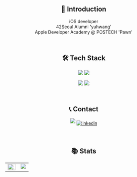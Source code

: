<h2 align="center"> 🎤 Introduction </h2>
<div align="center">

iOS developer</br>
42Seoul Alumni 'yuhwang'</br>
Apple Developer Academy @ POSTECH 'Pawn'</br>

</div> </br>

<h2 align="center"><b>🛠 Tech Stack</b></h2>

<div align="center">

<img src="https://img.shields.io/badge/Swift-F05138?style=for-the-badge&logo=Swift&logoColor=white"/></a>
<img src="https://img.shields.io/badge/SwiftUI-F05138?style=for-the-badge&logo=Swift&logoColor=white"/>

<img src="https://img.shields.io/badge/Xcode-147EFB?style=for-the-badge&logo=Xcode&logoColor=white"/></a>
<img src="https://img.shields.io/badge/Git-F05032?style=for-the-badge&logo=git&logoColor=white" />

</div> </br>

<h2 align="center"><b>📞 Contact</b></h2>
<p align="center">
<a href="https://aluminum-protest-eb9.notion.site/iOS-Developer-165b3b38df368026a6c0d6b2e22cf43e?pvs=4" target="_blank">
<img src="https://img.shields.io/badge/Resume-821315?style=for-the-badge&logoColor=white" style="margin-bottom: 5px;"/></a>
<a href="https://www.linkedin.com/in/yunkih/" target="_blank">
<img src=https://img.shields.io/badge/linkedin-%231E77B5.svg?&style=for-the-badge&logo=linkedin&logoColor=white alt=linkedin style="margin-bottom: 5px;" />
</a> </p> </br>

<h2 align="center"><b> 📚 Stats </b></h2>
<table align="center">
<tr><td valign="top" width="50%">
<img src="https://github-readme-stats.vercel.app/api?username=YunKi-H&show_icons=true&count_private=true&hide_border=true" align="center" style="width: 100%" />
</td><td valign="top" align="center" width="42.5%">
<img src="http://mazassumnida.wtf/api/v2/generate_badge?boj=aoal607" align="center" />
</td></tr></table>
</br>
